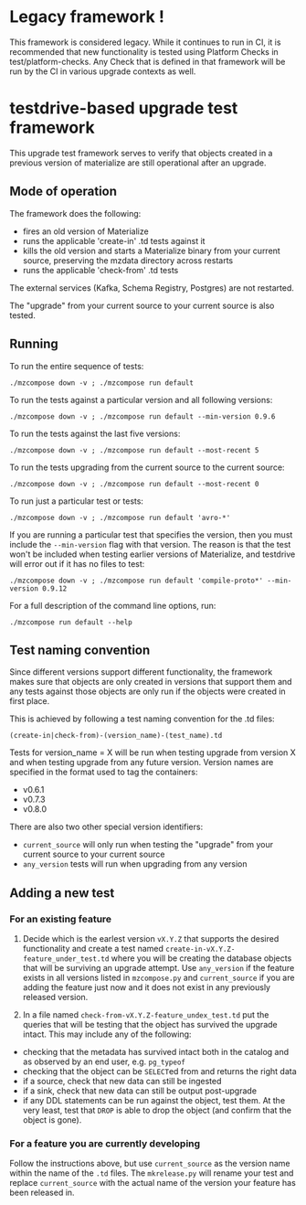 # Legacy framework !

This framework is considered legacy. While it continues to run in CI, it is recommended that
new functionality is tested using Platform Checks in test/platform-checks. Any Check that
is defined in that framework will be run by the CI in various upgrade contexts as well.

# testdrive-based upgrade test framework

This upgrade test framework serves to verify that objects created in a previous version of materialize are still operational after an upgrade.

## Mode of operation

The framework does the following:
- fires an old version of Materialize
- runs the applicable 'create-in' .td tests against it
- kills the old version and starts a Materialize binary from your current source, preserving the mzdata directory across restarts
- runs the applicable 'check-from' .td tests

The external services (Kafka, Schema Registry, Postgres) are not restarted.

The "upgrade" from your current source to your current source is also tested.

## Running

To run the entire sequence of tests:

```
./mzcompose down -v ; ./mzcompose run default
```

To run the tests against a particular version and all following versions:

```
./mzcompose down -v ; ./mzcompose run default --min-version 0.9.6
```

To run the tests against the last five versions:

```
./mzcompose down -v ; ./mzcompose run default --most-recent 5
```

To run the tests upgrading from the current source to the current source:

```
./mzcompose down -v ; ./mzcompose run default --most-recent 0
```

To run just a particular test or tests:

```
./mzcompose down -v ; ./mzcompose run default 'avro-*'
```

If you are running a particular test that specifies the version, then you
must include the `--min-version` flag with that version. The reason is
that the test won't be included when testing earlier versions of Materialize,
and testdrive will error out if it has no files to test:

```
./mzcompose down -v ; ./mzcompose run default 'compile-proto*' --min-version 0.9.12
```

For a full description of the command line options, run:

```
./mzcompose run default --help
```

## Test naming convention

Since different versions support different functionality, the framework makes sure that objects are only created in versions that support them and any tests against those objects are only run if the objects were created in first place.

This is achieved by following a test naming convention for the .td files:

```(create-in|check-from)-(version_name)-(test_name).td```

Tests for version_name = X will be run when testing upgrade from version X and when testing upgrade from any future version. Version names are specified in the format used to tag the containers:

- v0.6.1
- v0.7.3
- v0.8.0

There are also two other special version identifiers:

- ```current_source``` will only run when testing the "upgrade" from your current source to your current source
- ```any_version``` tests will run when upgrading from any version

## Adding a new test

### For an existing feature

1. Decide which is the earlest version ```vX.Y.Z``` that supports the desired functionality and create a test named ```create-in-vX.Y.Z-feature_under_test.td``` where you will be creating the database objects that will be surviving an upgrade attempt. Use ```any_version``` if the feature exists in all versions listed in ```mzcompose.py``` and `current_source` if you are adding the feature just now and it does not exist in any previously released version.

2. In a file named ```check-from-vX.Y.Z-feature_undex_test.td``` put the queries that will be testing that the object has survived the upgrade intact. This may include any of the following:

- checking that the metadata has survived intact both in the catalog and as observed by an end user, e.g.  ```pg_typeof```
- checking that the object can be ```SELECT```ed from and returns the right data
- if a source, check that new data can still be ingested
- if a sink, check that new data can still be output post-upgrade
- if any DDL statements can be run against the object, test them. At the very least, test that ```DROP``` is able to drop the object (and confirm that the object is gone).

### For a feature you are currently developing

Follow the instructions above, but use `current_source` as the version name within the name of the `.td` files. The `mkrelease.py` will rename
your test and replace `current_source` with the actual name of the version your feature has been released in.
